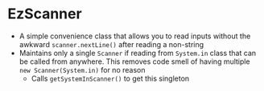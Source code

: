 # EzScanner
<ul>
  <li>A simple convenience class that allows you to read inputs without the awkward <code>scanner.nextLine()</code> after reading a non-string</li>
  <li>Maintains only a single <code>Scanner</code> if reading
  from <code>System.in</code> class that can be called from anywhere. This
  removes code smell of having multiple <code>new Scanner(System.in)</code> for
  no reason
  <ul>
 <li>Calls <code>getSystemInScanner()</code> to get this singleton</li>
  <ul>
  </li>
    </ul>
 
